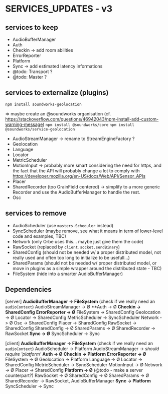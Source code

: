 # SERVICES_UPDATES - v3

## services to keep

- AudioBufferManager
- Auth
- Checkin -> add room abilities
- ErrorReporter
- Platform
- Sync -> add estimated latency informations
- @todo: Transport ?
- @todo: Master ?

## services to externalize (plugins)
`npm install soundworks-geolocation` 

=> maybe create an @soundworks organisation
(cf. https://stackoverflow.com/questions/46942043/npm-install-add-custom-warning-message)
`npm install @soundworks/core`
`npm install @soundworks/service-geolocation`

- AudioStreamManager -> rename to StreamEngineFactory ?
- Geolocation
- Language
- Locator
- MetricScheduler
- MotionInput -> probably more smart considering the need for https, and the fact that the API will probably change a lot to comply with https://developer.mozilla.org/en-US/docs/Web/API/Sensor_APIs
- Placer
- SharedRecorder (too GrainField centered) -> simplify to a more generic Recorder and use the AudioBufferManager to handle the rest.
- Osc

## services to remove

- AudioScheduler (use `masters.Scheduler` instead)
- SyncScheduler (maybe remove, see what it means in term of lower-level code and examples, TBC)
- Network (only Orbe uses this... maybe just give them the code)
- RawSocket (replaced by `client.socket.sendBinary`)
- SharedConfig (should not be needed w/ a proper distributed model, not really used and often too long to initialize to be usefull…)
- SharedParams (should not be needed w/ proper distributed model, or move in plugins as a simple wrapper around the distributed state - TBC)
- FileSystem (hide into a smarter AudioBufferManager)


## Dependencies

[server]
**AudioBufferManager -> FileSystem** (check if we really need an `audioContext`)
AudioStreamManager -> Ø
**Auth -> Ø
**Checkin -> SharedConfig**
**ErrorReporter -> Ø**
FileSystem -> SharedConfig
Geolocation -> Ø
Locator -> SharedConfig
MetricScheduler -> SyncScheduler
Network -> Ø
Osc -> SharedConfig
Placer -> SharedConfig
RawSocket -> SharedConfig
SharedConfig -> Ø
SharedParams -> Ø
SharedRecorder -> RawSocket
**Sync -> Ø**
SyncScheduler -> Sync

[client]
**AudioBufferManager -> FileSystem** (check if we really need an `audioContext`)
AudioScheduler -> Platform
AudioStreamManager -> _should require 'platform'_
**Auth -> Ø**
**Checkin -> Platform**
**ErrorReporter -> Ø**
FileSystem -> Ø
Geolocation -> Platform
Language -> Ø
Locator -> SharedConfig
MetricScheduler -> SyncScheduler
MotionInput -> Ø
Network -> Ø
Placer -> SharedConfig
**Platform -> Ø** (@todo - make a server counterpart?)
RawSocket -> Ø 
SharedConfig -> Ø
SharedParams -> Ø
SharedRecorder -> RawSocket, AudioBufferManager
**Sync -> Platform**
SyncScheduler -> Sync




